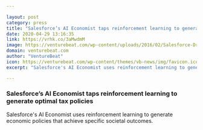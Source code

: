 ```yaml
---

layout: post
category: press
title: "Salesforce’s AI Economist taps reinforcement learning to generate optimal tax policies"
date: 2020-04-29 13:16:35
link: https://vrhk.co/3aMwdmM
image: https://venturebeat.com/wp-content/uploads/2016/02/Salesforce-Dreamforce-2015-Novet-2-e1587682542428.jpg?w=1200&strip=all
domain: venturebeat.com
author: "VentureBeat"
icon: https://venturebeat.com/wp-content/themes/vb-news/img/favicon.ico
excerpt: "Salesforce's AI Economist uses reinforcement learning to generate economic policies that achieve specific societal outcomes."

---
```


### Salesforce’s AI Economist taps reinforcement learning to generate optimal tax policies

Salesforce's AI Economist uses reinforcement learning to generate economic policies that achieve specific societal outcomes.